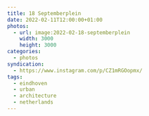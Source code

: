 ```yaml
---
title: 18 Septemberplein
date: 2022-02-11T12:00:00+01:00
photos:
  - url: image:2022-02-18-septemberplein
    width: 3000
    height: 3000
categories:
  - photos
syndication:
  - https://www.instagram.com/p/CZ1mRGOopmx/
tags:
  - eindhoven
  - urban
  - architecture
  - netherlands
---
```

